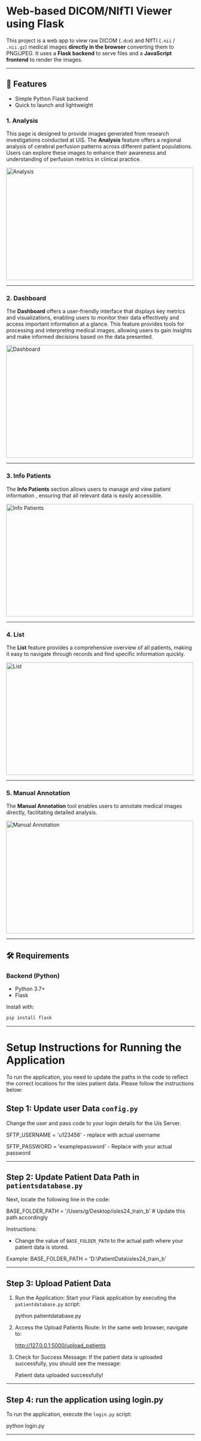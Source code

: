 #  Web-based DICOM/NIfTI Viewer using Flask

This project is a web app to view raw DICOM (`.dcm`) and NIfTI (`.nii` / `.nii.gz`) medical images **directly in the browser**  converting them to PNG/JPEG. It uses a **Flask backend** to serve files and a **JavaScript frontend** to render the images.

---

## 📌 Features


- Simple Python Flask backend
-  Quick to launch and lightweight


### 1. Analysis
This page is designed to provide images generated from research investigations conducted at UiS. The **Analysis** feature offers a regional analysis of cerebral perfusion patterns across different patient populations. Users can explore these images to enhance their awareness and understanding of perfusion metrics in clinical practice.

<img src="https://github.com/mgblue4422/medical_imaging_app/blob/ec4015519de102097fe2fcc7f13b27fb5f5b919b/images/analysis.png?raw=true" alt="Analysis" width="500" height="300">

---

### 2. Dashboard
The **Dashboard** offers a user-friendly interface that displays key metrics and visualizations, enabling users to monitor their data effectively and access important information at a glance. This feature provides  tools for processing and interpreting medical images, allowing users to gain insights and make informed decisions based on the data presented.

<img src="https://github.com/mgblue4422/medical_imaging_app/blob/ec4015519de102097fe2fcc7f13b27fb5f5b919b/images/dash.png?raw=true" alt="Dashboard" width="500" height="300">

---

### 3. Info Patients
The **Info Patients** section allows users to manage and view patient information , ensuring that all relevant data is easily accessible.

<img src="https://github.com/mgblue4422/medical_imaging_app/blob/ec4015519de102097fe2fcc7f13b27fb5f5b919b/images/info.png?raw=true" alt="Info Patients" width="500" height="300">

---

### 4. List
The **List** feature provides a comprehensive overview of all patients, making it easy to navigate through records and find specific information quickly.

<img src="https://github.com/mgblue4422/medical_imaging_app/blob/ec4015519de102097fe2fcc7f13b27fb5f5b919b/images/list.png?raw=true" alt="List" width="500" height="300">

---

### 5. Manual Annotation
The **Manual Annotation** tool enables users to annotate medical images directly, facilitating detailed analysis. 

<img src="https://github.com/mgblue4422/medical_imaging_app/blob/ec4015519de102097fe2fcc7f13b27fb5f5b919b/images/manual%20annotation.png?raw=true" alt="Manual Annotation" width="500" height="300">



---

## 🛠 Requirements

### Backend (Python)
- Python 3.7+
- Flask

Install with:
```bash
pip install flask
```

---



# Setup Instructions for Running the Application

To run the application, you need to update the paths in the code to reflect the correct locations for the isles patient data. Please follow the instructions below:

## Step 1: Update user Data  `config.py`

Change the user and pass code to your login details for the Uis Server.

SFTP_USERNAME = 'u123456' - replace with actual username 

SFTP_PASSWORD = 'examplepassword' - Replace with your actual password


---


## Step 2: Update Patient Data Path in `patientsdatabase.py`

Next, locate the following line in the code:

BASE_FOLDER_PATH = '/Users/g/Desktop/isles24_train_b'  # Update this path accordingly

Instructions:
- Change the value of `BASE_FOLDER_PATH` to the actual path where your patient data is stored.

Example:
BASE_FOLDER_PATH = 'D:\\PatientData\\isles24_train_b'

---


## Step 3: Upload Patient Data

1. Run the Application: Start your Flask application by executing the `patientdatabase.py` script:

   python patientdatabase.py

2. Access the Upload Patients Route: In the same web browser, navigate to:

   http://127.0.0.1:5000/upload_patients

3. Check for Success Message: If the patient data is uploaded successfully, you should see the message:

   Patient data uploaded successfully!

---

## Step 4:    run the application using login.py



To run the application, execute the `login.py` script:

python login.py

---
